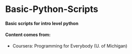 # Basic-Python-Scripts

#### Basic scripts for intro level python

#### Content comes from: 

- Coursera: Programming for Everybody (U. of Michigan)
